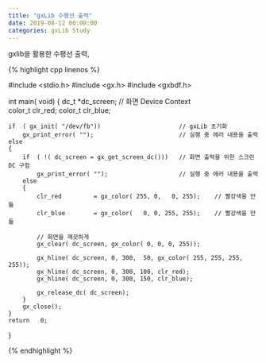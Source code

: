```yaml
---
title: "gxLib 수평선 출력"
date: 2019-08-12 00:00:00
categories: gxLib Study
---
```


gxlib을 활용한 수평선 출력,


{% highlight cpp linenos %}

#include    <stdio.h>
#include    <gx.h>
#include    <gxbdf.h>

int   main( void)
{
    dc_t    *dc_screen;                             // 화면 Device Context  
    color_t  clr_red;
    color_t  clr_blue;

    if  ( gx_init( "/dev/fb"))                      // gxLib 초기화
        gx_print_error( "");                        // 실행 중 에러 내용을 출력
    else
    {
        if  ( !( dc_screen = gx_get_screen_dc()))   // 화면 출력을 위한 스크린 DC 구함
            gx_print_error( "");                    // 실행 중 에러 내용을 출력
        else
        {
            clr_red         = gx_color( 255, 0,   0, 255);    // 빨강색을 만듦
            clr_blue        = gx_color(   0, 0, 255, 255);    // 빨강색을 만듦

            // 화면을 깨끗하게
            gx_clear( dc_screen, gx_color( 0, 0, 0, 255));

            gx_hline( dc_screen, 0, 300,  50, gx_color( 255, 255, 255, 255));
            gx_hline( dc_screen, 0, 300, 100, clr_red);
            gx_hline( dc_screen, 0, 300, 150, clr_blue);

            gx_release_dc( dc_screen);
        }
        gx_close();
    }
    return   0;
}

{% endhighlight %}
